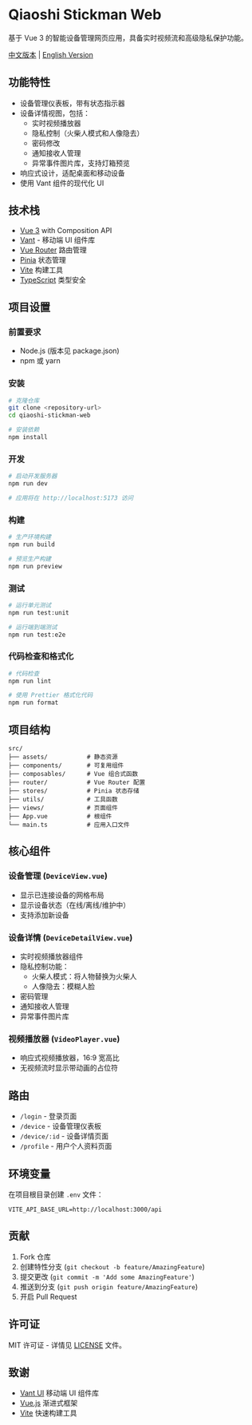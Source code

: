 # Qiaoshi Stickman Web

基于 Vue 3 的智能设备管理网页应用，具备实时视频流和高级隐私保护功能。

[中文版本](README.zh-CN.md) | [English Version](README.md)

## 功能特性

- 设备管理仪表板，带有状态指示器
- 设备详情视图，包括：
  - 实时视频播放器
  - 隐私控制（火柴人模式和人像隐去）
  - 密码修改
  - 通知接收人管理
  - 异常事件图片库，支持灯箱预览
- 响应式设计，适配桌面和移动设备
- 使用 Vant 组件的现代化 UI

## 技术栈

- [Vue 3](https://v3.vuejs.org/) with Composition API
- [Vant](https://vant-ui.github.io/vant/#/zh-CN) - 移动端 UI 组件库
- [Vue Router](https://router.vuejs.org/zh/) 路由管理
- [Pinia](https://pinia.vuejs.org/zh/) 状态管理
- [Vite](https://vitejs.dev/) 构建工具
- [TypeScript](https://www.typescriptlang.org/) 类型安全

## 项目设置

### 前置要求

- Node.js (版本见 package.json)
- npm 或 yarn

### 安装

```bash
# 克隆仓库
git clone <repository-url>
cd qiaoshi-stickman-web

# 安装依赖
npm install
```

### 开发

```bash
# 启动开发服务器
npm run dev

# 应用将在 http://localhost:5173 访问
```

### 构建

```bash
# 生产环境构建
npm run build

# 预览生产构建
npm run preview
```

### 测试

```bash
# 运行单元测试
npm run test:unit

# 运行端到端测试
npm run test:e2e
```

### 代码检查和格式化

```bash
# 代码检查
npm run lint

# 使用 Prettier 格式化代码
npm run format
```

## 项目结构

```
src/
├── assets/           # 静态资源
├── components/       # 可复用组件
├── composables/      # Vue 组合式函数
├── router/           # Vue Router 配置
├── stores/           # Pinia 状态存储
├── utils/            # 工具函数
├── views/            # 页面组件
├── App.vue           # 根组件
└── main.ts           # 应用入口文件
```

## 核心组件

### 设备管理 (`DeviceView.vue`)

- 显示已连接设备的网格布局
- 显示设备状态（在线/离线/维护中）
- 支持添加新设备

### 设备详情 (`DeviceDetailView.vue`)

- 实时视频播放器组件
- 隐私控制功能：
  - 火柴人模式：将人物替换为火柴人
  - 人像隐去：模糊人脸
- 密码管理
- 通知接收人管理
- 异常事件图片库

### 视频播放器 (`VideoPlayer.vue`)

- 响应式视频播放器，16:9 宽高比
- 无视频流时显示带动画的占位符

## 路由

- `/login` - 登录页面
- `/device` - 设备管理仪表板
- `/device/:id` - 设备详情页面
- `/profile` - 用户个人资料页面

## 环境变量

在项目根目录创建 `.env` 文件：

```
VITE_API_BASE_URL=http://localhost:3000/api
```

## 贡献

1. Fork 仓库
2. 创建特性分支 (`git checkout -b feature/AmazingFeature`)
3. 提交更改 (`git commit -m 'Add some AmazingFeature'`)
4. 推送到分支 (`git push origin feature/AmazingFeature`)
5. 开启 Pull Request

## 许可证

MIT 许可证 - 详情见 [LICENSE](LICENSE) 文件。

## 致谢

- [Vant UI](https://github.com/youzan/vant) 移动端 UI 组件库
- [Vue.js](https://github.com/vuejs/vue) 渐进式框架
- [Vite](https://github.com/vitejs/vite) 快速构建工具